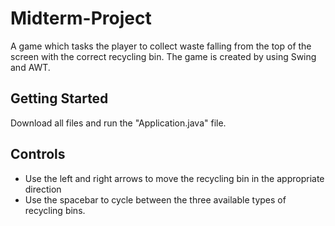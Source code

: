 # Midterm-Project

A game which tasks the player to collect waste falling from the top of the screen with the correct recycling bin. The game is created by using Swing and AWT.

## Getting Started

Download all files and run the "Application.java" file.

## Controls

- Use the left and right arrows to move the recycling bin in the appropriate direction
- Use the spacebar to cycle between the three available types of recycling bins.
